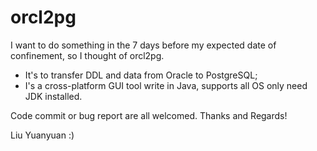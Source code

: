 # orcl2pg   
I want to do something in the 7 days before my expected date of confinement, so I thought of orcl2pg.

* It's to transfer DDL and data from Oracle to PostgreSQL; 
* I's a cross-platform GUI tool write in Java, supports all OS only need JDK installed.

Code commit or bug report are all welcomed. Thanks and Regards!

Liu Yuanyuan :)
